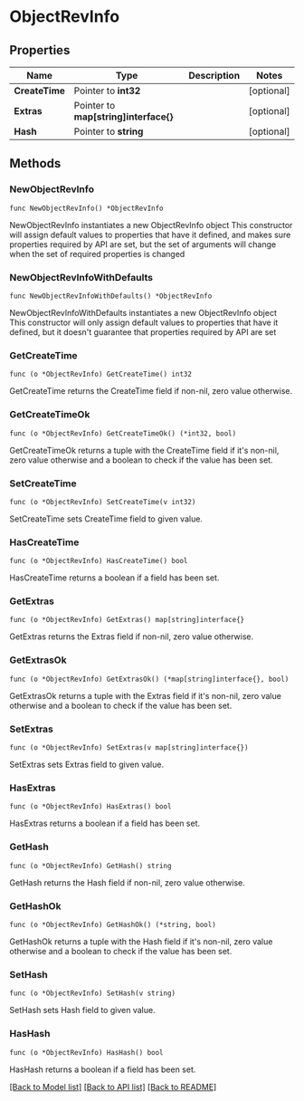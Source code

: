# ObjectRevInfo

## Properties

Name | Type | Description | Notes
------------ | ------------- | ------------- | -------------
**CreateTime** | Pointer to **int32** |  | [optional] 
**Extras** | Pointer to **map[string]interface{}** |  | [optional] 
**Hash** | Pointer to **string** |  | [optional] 

## Methods

### NewObjectRevInfo

`func NewObjectRevInfo() *ObjectRevInfo`

NewObjectRevInfo instantiates a new ObjectRevInfo object
This constructor will assign default values to properties that have it defined,
and makes sure properties required by API are set, but the set of arguments
will change when the set of required properties is changed

### NewObjectRevInfoWithDefaults

`func NewObjectRevInfoWithDefaults() *ObjectRevInfo`

NewObjectRevInfoWithDefaults instantiates a new ObjectRevInfo object
This constructor will only assign default values to properties that have it defined,
but it doesn't guarantee that properties required by API are set

### GetCreateTime

`func (o *ObjectRevInfo) GetCreateTime() int32`

GetCreateTime returns the CreateTime field if non-nil, zero value otherwise.

### GetCreateTimeOk

`func (o *ObjectRevInfo) GetCreateTimeOk() (*int32, bool)`

GetCreateTimeOk returns a tuple with the CreateTime field if it's non-nil, zero value otherwise
and a boolean to check if the value has been set.

### SetCreateTime

`func (o *ObjectRevInfo) SetCreateTime(v int32)`

SetCreateTime sets CreateTime field to given value.

### HasCreateTime

`func (o *ObjectRevInfo) HasCreateTime() bool`

HasCreateTime returns a boolean if a field has been set.

### GetExtras

`func (o *ObjectRevInfo) GetExtras() map[string]interface{}`

GetExtras returns the Extras field if non-nil, zero value otherwise.

### GetExtrasOk

`func (o *ObjectRevInfo) GetExtrasOk() (*map[string]interface{}, bool)`

GetExtrasOk returns a tuple with the Extras field if it's non-nil, zero value otherwise
and a boolean to check if the value has been set.

### SetExtras

`func (o *ObjectRevInfo) SetExtras(v map[string]interface{})`

SetExtras sets Extras field to given value.

### HasExtras

`func (o *ObjectRevInfo) HasExtras() bool`

HasExtras returns a boolean if a field has been set.

### GetHash

`func (o *ObjectRevInfo) GetHash() string`

GetHash returns the Hash field if non-nil, zero value otherwise.

### GetHashOk

`func (o *ObjectRevInfo) GetHashOk() (*string, bool)`

GetHashOk returns a tuple with the Hash field if it's non-nil, zero value otherwise
and a boolean to check if the value has been set.

### SetHash

`func (o *ObjectRevInfo) SetHash(v string)`

SetHash sets Hash field to given value.

### HasHash

`func (o *ObjectRevInfo) HasHash() bool`

HasHash returns a boolean if a field has been set.


[[Back to Model list]](../README.md#documentation-for-models) [[Back to API list]](../README.md#documentation-for-api-endpoints) [[Back to README]](../README.md)


